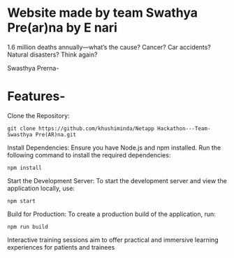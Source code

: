 # Website made by team Swathya Pre(ar)na by E nari

1.6 million deaths annually—what’s the cause? Cancer? Car accidents? Natural disasters? 
Think again?

Swasthya Prerna-
# Features-


Clone the Repository: 


    git clone https://github.com/khushiminda/Netapp Hackathon---Team-Swasthya Pre(AR)na.git 


Install Dependencies: Ensure you have Node.js and npm installed. Run the  following command to install the required dependencies:

    npm install

Start the Development Server: To start the development server and view the application locally, use:

    npm start

Build for Production: To create a production build of the application, run:

    npm run build

Interactive training sessions aim to offer
practical and immersive learning experiences
for patients and trainees

